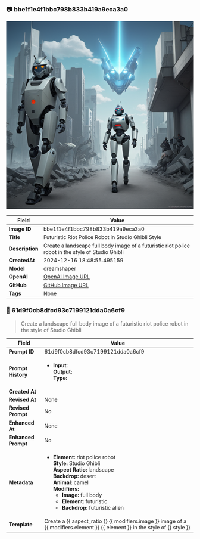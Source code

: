 

### 📷 bbe1f1e4f1bbc798b833b419a9eca3a0 


![data.id](./bbe1f1e4f1bbc798b833b419a9eca3a0.jpg)


| Field          | Value                                                                                                                     |
|----------------|---------------------------------------------------------------------------------------------------------------------------|
| **Image ID**             | bbe1f1e4f1bbc798b833b419a9eca3a0                                                                                                             |
| **Title**           | Futuristic Riot Police Robot in Studio Ghibli Style                                                                                                       |
| **Description**           | Create a landscape full body image of a futuristic riot police robot in the style of Studio Ghibli                                                                                                       |
| **CreatedAt**        | 2024-12-16 18:48:55.495159                                                                                                        |
| **Model**        | dreamshaper                                                                                                        |
| **OpenAI**         | [OpenAI Image URL](http://192.168.1.85:8081/generated-images/b642918420562.png)                                                                                |
| **GitHub**         | [GitHub Image URL](https://raw.githubusercontent.com/Caneta-Silva/weeb/refs/heads/main/images/bbe1f1e4f1bbc798b833b419a9eca3a0/bbe1f1e4f1bbc798b833b419a9eca3a0.jpg)                                                                                |
| **Tags**       | None                                                                                                                   |

### 📜 61d9f0cb8dfcd93c7199121dda0a6cf9

> Create a landscape full body image of a futuristic riot police robot in the style of Studio Ghibli

| Field          | Value                                                                                                                                                                      |
|----------------|----------------------------------------------------------------------------------------------------------------------------------------------------------------------------|
| **Prompt ID**  | 61d9f0cb8dfcd93c7199121dda0a6cf9                                                                                                                                                            |
| **Prompt History** | <ul><li>**Input:**  <br> **Output:**  <br> **Type:** </li></ul> |
| **Created At** |                                                                                                                                                    |
| **Revised At** | None                                                                                                                                                   |
| **Revised Prompt** | No                                                                                                                                                                      |
| **Enhanced At** | None                                                                                                                                                  |
| **Enhanced Prompt** | No                                                                                                                                                                    |
| **Metadata**   | <ul><li>**Element:** riot police robot <br> **Style:** Studio Ghibli <br> **Aspect Ratio:** landscape <br> **Backdrop:** desert <br> **Animal:** camel <br> **Modifiers:**<ul><li>**Image:** full body</li><li>**Element:** futuristic</li><li>**Backdrop:** futuristic alien</li></ul></li></ul> |
| **Template**   | Create a {{ aspect_ratio }} {{ modifiers.image }} image of a {{ modifiers.element }} {{ element }} in the style of {{ style }}                                                                                                                                           |


